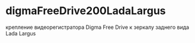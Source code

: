 # digmaFreeDrive200LadaLargus
крепление видеорегистратора Digma Free Drive к зеркалу заднего вида Lada Largus
